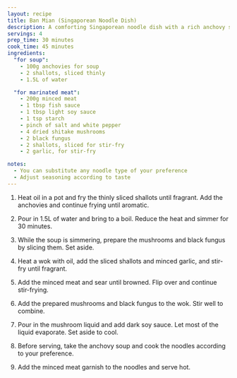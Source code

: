 ```yaml
---
layout: recipe
title: Ban Mian (Singaporean Noodle Dish)
description: A comforting Singaporean noodle dish with a rich anchovy soup and marinated meat
servings: 4
prep_time: 30 minutes
cook_time: 45 minutes
ingredients:
  "for soup":
    - 100g anchovies for soup
    - 2 shallots, sliced thinly
    - 1.5L of water

  "for marinated meat":
    - 200g minced meat
    - 1 tbsp fish sauce
    - 1 tbsp light soy sauce
    - 1 tsp starch
    - pinch of salt and white pepper
    - 4 dried shitake mushrooms
    - 2 black fungus
    - 2 shallots, sliced for stir-fry
    - 2 garlic, for stir-fry

notes:
  - You can substitute any noodle type of your preference
  - Adjust seasoning according to taste
---
```


1. Heat oil in a pot and fry the thinly sliced shallots until fragrant. Add the anchovies and continue frying until aromatic.

2. Pour in 1.5L of water and bring to a boil. Reduce the heat and simmer for 30 minutes.

3. While the soup is simmering, prepare the mushrooms and black fungus by slicing them. Set aside.

4. Heat a wok with oil, add the sliced shallots and minced garlic, and stir-fry until fragrant.

5. Add the minced meat and sear until browned. Flip over and continue stir-frying.

6. Add the prepared mushrooms and black fungus to the wok. Stir well to combine.

7. Pour in the mushroom liquid and add dark soy sauce. Let most of the liquid evaporate. Set aside to cool.

8. Before serving, take the anchovy soup and cook the noodles according to your preference.

9. Add the minced meat garnish to the noodles and serve hot.
